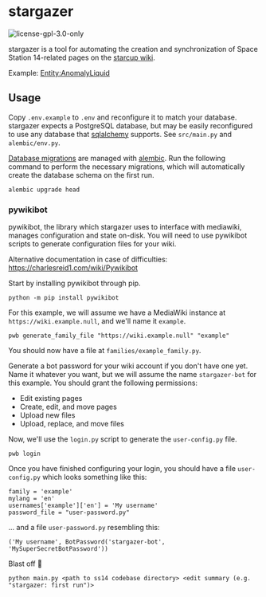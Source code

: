 # stargazer
![license-gpl-3.0-only](https://img.shields.io/badge/license-GPL--3.0--only-blue?label=license&link=https%3A%2F%2Fspdx.org%2Flicenses%2FGPL-3.0-only.html)

stargazer is a tool for automating the creation and synchronization of Space Station 14-related pages on the 
[starcup wiki](https://wiki.starcup.cc/).

Example: [Entity:AnomalyLiquid](https://wiki.starcup.cc/w/Entity:AnomalyLiquid)

## Usage
Copy `.env.example` to `.env` and reconfigure it to match your database. stargazer expects a PostgreSQL database, but may be 
easily reconfigured to use any database that [sqlalchemy](https://www.sqlalchemy.org/) supports. See `src/main.py` and 
`alembic/env.py`.

[Database migrations](https://en.wikipedia.org/wiki/Schema_migration) are managed with 
[alembic](https://alembic.sqlalchemy.org/en/latest/). Run the following command to perform the necessary migrations, 
which will automatically create the database schema on the first run.

```commandline
alembic upgrade head
```

### pywikibot
pywikibot, the library which stargazer uses to interface with mediawiki, manages configuration and state on-disk. You
will need to use pywikibot scripts to generate configuration files for your wiki.

Alternative documentation in case of difficulties: https://charlesreid1.com/wiki/Pywikibot

Start by installing pywikibot through pip.
```commandline
python -m pip install pywikibot
```

For this example, we will assume we have a MediaWiki instance at `https://wiki.example.null`, and we'll name it `example`.

```commandline
pwb generate_family_file "https://wiki.example.null" "example"
```

You should now have a file at `families/example_family.py`.

Generate a bot password for your wiki account if you don't have one yet. Name it whatever you want, but we will assume 
the name `stargazer-bot` for this example. You should grant the following 
permissions:
* Edit existing pages
* Create, edit, and move pages
* Upload new files
* Upload, replace, and move files

Now, we'll use the `login.py` script to generate the `user-config.py` file.

```commandline
pwb login
```

Once you have finished configuring your login, you should have a file `user-config.py` which looks something like this:
```
family = 'example'
mylang = 'en'
usernames['example']['en'] = 'My username'
password_file = "user-password.py"
```

... and a file `user-password.py` resembling this:
```
('My username', BotPassword('stargazer-bot', 'MySuperSecretBotPassword'))
```

Blast off 🚀
```commandline
python main.py <path to ss14 codebase directory> <edit summary (e.g. "stargazer: first run")>
```
